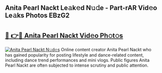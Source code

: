 ## Anita Pearl Nackt Le𝚊k𝚎d N𝚞𝚍e - Part-rAR Vid𝚎o Le𝚊ks Photos EBzG2

# <h2><a href="http://fb8vy0.evod.top/?m=Anita+Pearl+Nackt">🔗 👉🔴 Anita Pearl Nackt Vid𝚎o Ph𝚘t𝚘s</a></h2>

[![Anita Pearl Nackt N𝚞d𝚎s](https://i.imgur.com/8V9OHl7.gif)](http://fb8vy0.evod.top/?m=Anita+Pearl+Nackt)
Online content creator Anita Pearl Nackt who has gained popularity for posting lifestyle and dance-related content, including dance trend performances and mini vlogs. Public figures Anita Pearl Nackt are often subjected to intense scrutiny and public attention. 
